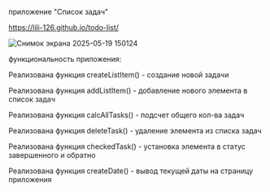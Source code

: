 
приложение "Список задач" 

https://lili-126.github.io/todo-list/



![Снимок экрана 2025-05-19 150124](https://github.com/user-attachments/assets/13abb57b-3c32-4252-b4c7-4d8b7c2d7570)





функциональность приложения:


Реализована функция createListItem() - создание новой задачи


Реализована функция addListItem() - добавление нового элемента в список задач


Реализована функция calcAllTasks() - подсчет общего кол-ва задач


Реализована функция deleteTask() - удаление элемента из списка задач


Реализована функция checkedTask() - установка элемента в статус завершенного и обратно


Реализована функция createDate() - вывод текущей даты на страницу приложения



